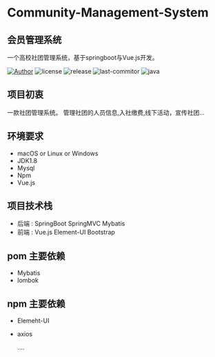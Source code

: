 # Community-Management-System
## 会员管理系统

一个高校社团管理系统，基于springboot与Vue.js开发。

[![Author](https://img.shields.io/badge/Author-kid1999-lightgrey.svg)](https://github.com/kid1999/)
![license](https://img.shields.io/github/license/kid1999/fileUpload.svg)
![release](https://img.shields.io/github/release/kid1999/fileUpload.svg)
![last-commitor](https://img.shields.io/github/last-commit/kid1999/fileUpload.svg)
![java](https://img.shields.io/badge/language-java-orange.svg)

## 项目初衷
一款社团管理系统。
管理社团的人员信息,入社缴费,线下活动，宣传社团...

## 环境要求
* macOS or Linux or Windows
* JDK1.8
* Mysql
* Npm
* Vue.js
## 项目技术栈
* 后端 : SpringBoot SpringMVC Mybatis
* 前端 : Vue.js Element-UI Bootstrap

## pom 主要依赖
* Mybatis
* lombok

## npm 主要依赖
* Elemeht-UI
* axios

    ....


